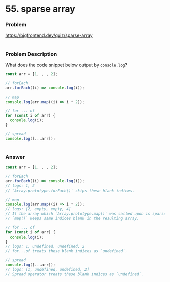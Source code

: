 # 55. sparse array

### Problem

https://bigfrontend.dev/quiz/sparse-array

#

### Problem Description

What does the code snippet below output by `console.log`?

```js
const arr = [1, , , 2];

// forEach
arr.forEach((i) => console.log(i));

// map
console.log(arr.map((i) => i * 2));

// for ... of
for (const i of arr) {
  console.log(i);
}

// spread
console.log([...arr]);
```

#

### Answer

```js
const arr = [1, , , 2];

// forEach
arr.forEach((i) => console.log(i));
// logs: 1, 2
// `Array.prototype.forEach()` skips these blank indices.

// map
console.log(arr.map((i) => i * 2));
// logs: [2, empty, empty, 4]
// If the array which `Array.prototype.map()` was called upon is sparse,
// `map()` keeps same indices blank in the resulting array.

// for ... of
for (const i of arr) {
  console.log(i);
}
// logs: 1, undefined, undefined, 2
// for...of treats these blank indices as `undefined`.

// spread
console.log([...arr]);
// logs: [1, undefined, undefined, 2]
// Spread operator treats these blank indices as `undefined`.
```
